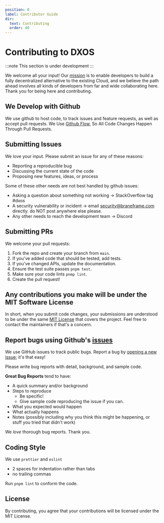 ```yaml
---
position: 0
label: Contributor Guide
dir:
  text: Contributing
  order: 40
---
```


# Contributing to DXOS

:::note This section is under development
:::

We welcome all your input! Our [mission](https://docs.dxos.org/guide/why) is to enable developers to build a fully decentralized alternative to the existing Cloud, and we believe the path ahead involves all kinds of developers from far and wide collaborating here. Thank you for being here and contributing.

## We Develop with Github
We use github to host code, to track issues and feature requests, as well as accept pull requests. We Use [Github Flow](https://guides.github.com/introduction/flow/index.html), So All Code Changes Happen Through Pull Requests.
## Submitting Issues
We love your input. Please submit an issue for any of these reasons:
- Reporting a reproducible bug
- Discussing the current state of the code
- Proposing new features, ideas, or process

Some of these other needs are not best handled by github issues:
- Asking a question about something not working -> StackOverflow tag #dxos
- A security vulnerability or incident -> email security@braneframe.com directly. do NOT post anywhere else please.
- Any other needs to reach the development team -> Discord
## Submitting PRs
We welcome your pull requests:
1. Fork the repo and create your branch from `main`.
2. If you've added code that should be tested, add tests.
3. If you've changed APIs, update the documentation.
4. Ensure the test suite passes `pnpm test`.
5. Make sure your code lints `pnmp lint`.
6. Create the pull request!

## Any contributions you make will be under the MIT Software License
In short, when you submit code changes, your submissions are understood to be under the same [MIT License](https://github.com/dxos/dxos/tree/main/LICENSE) that covers the project. Feel free to contact the maintainers if that's a concern.

## Report bugs using Github's [issues](https://github.com/dxos/dxos/issues)
We use GitHub issues to track public bugs. Report a bug by [opening a new issue](https://github.com/dxos/dxos/issues); it's that easy!

Please write bug reports with detail, background, and sample code.

**Great Bug Reports** tend to have:

- A quick summary and/or background
- Steps to reproduce
  - Be specific!
  - Give sample code reproducing the issue if you can.
- What you expected would happen
- What actually happens
- Notes (possibly including why you think this might be happening, or stuff you tried that didn't work)

We *love* thorough bug reports. Thank you.

## Coding Style
We use `prettier` and `eslint`

* 2 spaces for indentation rather than tabs
* no trailing commas

Run `pnpm lint` to conform the code.

## License
By contributing, you agree that your contributions will be licensed under the MIT License.

